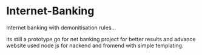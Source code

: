 # Internet-Banking
Internet banking with demonitisation rules...

its still a prototype
 go for net banking project for better results and advance website
used node js for nackend and fromend with simple templating.

